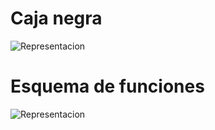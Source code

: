 # Caja negra

![Representacion](../Imagenes/caja_negra.png)


# Esquema de funciones

![Representacion](../Imagenes/esquema_funciones.png)